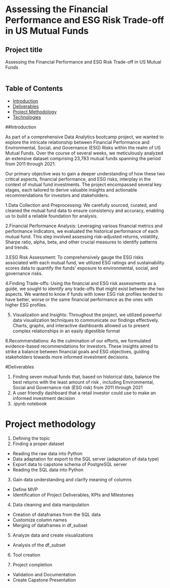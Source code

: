 # Assessing the Financial Performance and ESG Risk Trade-off in US Mutual Funds

## Project title
 Assessing the Financial Performance and ESG Risk Trade-off in US Mutual Funds
<br></br>

## Table of Contents
* [Introduction](#introduction)
* [Deliverables](#deliverberals)
* [Project Methodology](#project-methodology)
* [Technologies](#technologies)
  
##Introduction

As part of a comprehensive Data Analytics bootcamp project, we wanted to explore the intricate relationship between Financial Performance and Environmental, Social, and Governance (ESG) Risks within the realm of US Mutual Funds. Over the course of several weeks, we meticulously analyzed an extensive dataset comprising 23,783 mutual funds spanning the period from 2011 through 2021.

Our primary objective was to gain a deeper understanding of how these two critical aspects, financial performance, and ESG risks, interplay in the context of mutual fund investments. The project encompassed several key stages, each tailored to derive valuable insights and actionable recommendations for investors and stakeholders.

1.Data Collection and Preprocessing: We carefully sourced, curated, and cleaned the mutual fund data to ensure consistency and accuracy, enabling us to build a reliable foundation for analysis.

2.Financial Performance Analysis: Leveraging various financial metrics and performance indicators, we evaluated the historical performance of each mutual fund. This step involved assessing risk-adjusted returns, volatility, Sharpe ratio, alpha, beta, and other crucial measures to identify patterns and trends.

3.ESG Risk Assessment: To comprehensively gauge the ESG risks associated with each mutual fund, we utilized ESG ratings and sustainability scores data to quantify the funds' exposure to environmental, social, and governance risks.

4.Finding Trade-offs: Using the financial and ESG risk assessments as a guide, we sought to identify any trade-offs that might exist between the two aspects. We wanted to know if funds with lower ESG risk profiles tended to have better, worse or the same financial performance as the ones with higher ESG profiles.

5. Visualization and Insights: Throughout the project, we utilized powerful data visualization techniques to communicate our findings effectively. Charts, graphs, and interactive dashboards allowed us to present complex relationships in an easily digestible format 

6.Recommendations: As the culmination of our efforts, we formulated evidence-based recommendations for investors. These insights aimed to strike a balance between financial goals and ESG objectives, guiding stakeholders towards more informed investment decisions.


#Deliverables
1. Finding seven mutual funds that, based on historical data, balance the best returns with the least amount of risk , including Environmental, Social and Governance risk (ESG risk) from 2011 through 2021
2. A user friendly dashboard that a retail investor could use to make an informed investment decision
3. .ipynb notebook

# Project methodology


1. Defining the topic
2. Finding a proper dataset 
- Reading the raw data into Python
- Data adaptation for export to the SQL server (adaptation of data type)
- Export data to capstone schema of PostgreSQL server
- Reading the SQL data into Python
3. Gain data understanding and clarify meaning of columns
- Define MVP
- Identification of Project Deliverables, KPIs and Milestones
4. Data cleaning and data manipulation
- Creation of dataframes from the SQL data
- Customize column names
- Merging of dataframes in df_subset
5. Analyze data and create visualizations
- Analysis of the df_subset 
6. Tool creation

7. Project completion
- Validation and Documentation
- Create Capstone Presentation
